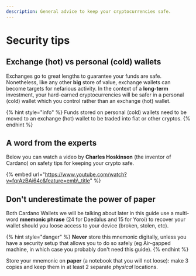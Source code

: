 ```yaml
---
description: General advice to keep your cryptocurrencies safe.
---
```


# Security tips

## Exchange \(hot\) vs personal \(cold\) wallets

Exchanges go to great lengths to guarantee your funds are safe. Nonetheless, like any other **big** store of value, exchange wallets can become targets for nefarious activity. In the context of a **long-term** investment, your hard-earned cryptocurrencies will be safer in a personal \(cold\) wallet which you control rather than an exchange \(hot\) wallet.  

{% hint style="info" %}
 Funds stored on personal \(cold\) wallets need to be moved to an exchange \(hot\) wallet to be traded into fiat or other cryptos.
{% endhint %}

## A word from the experts

Below you can watch a video by **Charles Hoskinson** \(the inventor of Cardano\) on safety tips for keeping your crypto safe. 

{% embed url="https://www.youtube.com/watch?v=fqrAzBAi64c&feature=emb\_title" %}

## Don't underestimate the power of paper

Both Cardano Wallets we will be talking about later in this guide use a multi-word **mnemonic phrase** \(24 for Daedalus and 15 for Yoroi\) to recover your wallet should you loose access to your device \(broken, stolen, etc\). 

{% hint style="danger" %}
**Never** store this mnemonic digitally, unless you have a security setup that allows you to do so safely \(eg Air-gapped machine, in which case you probably don't need this guide\). 
{% endhint %}

Store your mnemonic on **paper** \(a notebook that you will not loose\): make 3 copies and keep them in at least 2 separate _physical_ locations. 

